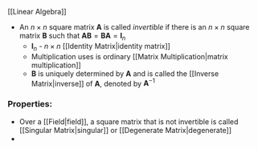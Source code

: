 [[Linear Algebra]]

- An $n\times n$ square matrix $\mathbf{A}$ is called *invertible* if there is an $n\times n$ square matrix $\mathbf{B}$ such that $\mathbf{AB} = \mathbf{BA} = \mathbf{I}_n$  
	- $\mathbf{I}_n$ - $n\times n$ [[Identity Matrix|identity matrix]]
	- Multiplication uses is ordinary [[Matrix Multiplication|matrix multiplication]]
	- $\mathbf{B}$ is uniquely determined by $\mathbf{A}$ and is called the [[Inverse Matrix|inverse]] of $\mathbf{A}$, denoted by $\mathbf{A}^{-1}$ 

### Properties:
- Over a [[Field|field]], a square matrix that is not invertible is called [[Singular Matrix|singular]] or [[Degenerate Matrix|degenerate]]
- 
